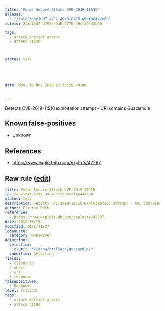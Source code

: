 ```yaml
---
title: "Pulse Secure Attack CVE-2019-11510"
aliases:
  - "/rule/2dbc10d7-a797-49a8-8776-49efa6442e60"
ruleid: 2dbc10d7-a797-49a8-8776-49efa6442e60

tags:
  - attack.initial_access
  - attack.t1190



status: test





date: Mon, 18 Nov 2019 15:33:58 +0100


---
```


Detects CVE-2019-11510 exploitation attempt - URI contains Guacamole

<!--more-->


## Known false-positives

* Unknown



## References

* https://www.exploit-db.com/exploits/47297


## Raw rule ([edit](https://github.com/SigmaHQ/sigma/edit/master/rules/web/web_pulsesecure_cve_2019_11510.yml))
```yaml
title: Pulse Secure Attack CVE-2019-11510
id: 2dbc10d7-a797-49a8-8776-49efa6442e60
status: test
description: Detects CVE-2019-11510 exploitation attempt - URI contains Guacamole
author: Florian Roth
references:
  - https://www.exploit-db.com/exploits/47297
date: 2019/11/18
modified: 2021/11/27
logsource:
  category: webserver
detection:
  selection:
    c-uri: '*?/dana/html5acc/guacamole/*'
  condition: selection
fields:
  - client_ip
  - vhost
  - url
  - response
falsepositives:
  - Unknown
level: critical
tags:
  - attack.initial_access
  - attack.t1190

```
